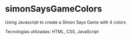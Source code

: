 # simonSaysGameColors
 Using Javascript to create a Simon Says Game with 4 colors
 
 Tecnologías utilizadas:
 HTML, CSS, JavaScript
